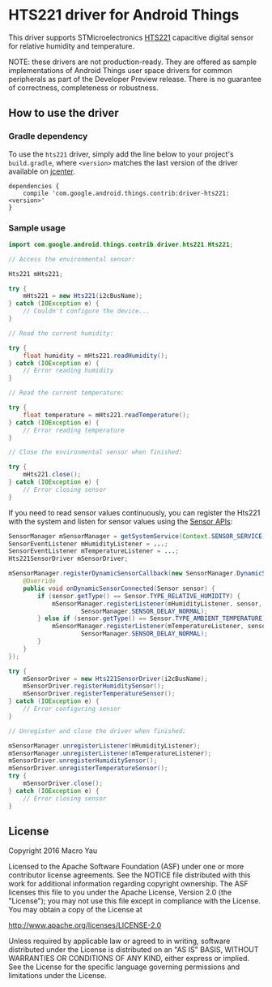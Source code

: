 HTS221 driver for Android Things
================================

This driver supports STMicroelectronics [HTS221][product_hts221] capacitive digital sensor for
relative humidity and temperature.

NOTE: these drivers are not production-ready. They are offered as sample
implementations of Android Things user space drivers for common peripherals
as part of the Developer Preview release. There is no guarantee
of correctness, completeness or robustness.

How to use the driver
---------------------

### Gradle dependency

To use the `hts221` driver, simply add the line below to your project's `build.gradle`,
where `<version>` matches the last version of the driver available on [jcenter][jcenter].

```
dependencies {
    compile 'com.google.android.things.contrib:driver-hts221:<version>'
}
```

### Sample usage

```java
import com.google.android.things.contrib.driver.hts221.Hts221;

// Access the environmental sensor:

Hts221 mHts221;

try {
    mHts221 = new Hts221(i2cBusName);
} catch (IOException e) {
    // Couldn't configure the device...
}

// Read the current humidity:

try {
    float humidity = mHts221.readHumidity();
} catch (IOException e) {
    // Error reading humidity
}

// Read the current temperature:

try {
    float temperature = mHts221.readTemperature();
} catch (IOException e) {
    // Error reading temperature
}

// Close the environmental sensor when finished:

try {
    mHts221.close();
} catch (IOException e) {
    // Error closing sensor
}
```

If you need to read sensor values continuously, you can register the Hts221 with the system and
listen for sensor values using the [Sensor APIs][sensors]:

```java
SensorManager mSensorManager = getSystemService(Context.SENSOR_SERVICE);
SensorEventListener mHumidityListener = ...;
SensorEventListener mTemperatureListener = ...;
Hts221SensorDriver mSensorDriver;

mSensorManager.registerDynamicSensorCallback(new SensorManager.DynamicSensorCallback() {
    @Override
    public void onDynamicSensorConnected(Sensor sensor) {
        if (sensor.getType() == Sensor.TYPE_RELATIVE_HUMIDITY) {
            mSensorManager.registerListener(mHumidityListener, sensor,
                    SensorManager.SENSOR_DELAY_NORMAL);
        } else if (sensor.getType() == Sensor.TYPE_AMBIENT_TEMPERATURE) {
            mSensorManager.registerListener(mTemperatureListener, sensor,
                    SensorManager.SENSOR_DELAY_NORMAL);
        }
    }
});

try {
    mSensorDriver = new Hts221SensorDriver(i2cBusName);
    mSensorDriver.registerHumiditySensor();
    mSensorDriver.registerTemperatureSensor();
} catch (IOException e) {
    // Error configuring sensor
}

// Unregister and close the driver when finished:

mSensorManager.unregisterListener(mHumidityListener);
mSensorManager.unregisterListener(mTemperatureListener);
mSensorDriver.unregisterHumiditySensor();
mSensorDriver.unregisterTemperatureSensor();
try {
    mSensorDriver.close();
} catch (IOException e) {
    // Error closing sensor
}
```

License
-------

Copyright 2016 Macro Yau

Licensed to the Apache Software Foundation (ASF) under one or more contributor
license agreements.  See the NOTICE file distributed with this work for
additional information regarding copyright ownership.  The ASF licenses this
file to you under the Apache License, Version 2.0 (the "License"); you may not
use this file except in compliance with the License.  You may obtain a copy of
the License at

  http://www.apache.org/licenses/LICENSE-2.0

Unless required by applicable law or agreed to in writing, software
distributed under the License is distributed on an "AS IS" BASIS, WITHOUT
WARRANTIES OR CONDITIONS OF ANY KIND, either express or implied.  See the
License for the specific language governing permissions and limitations under
the License.

[product_hts221]: http://www.st.com/en/mems-and-sensors/hts221.html
[jcenter]: https://bintray.com/google/androidthings/contrib-driver-hts221/_latestVersion
[sensors]: https://developer.android.com/guide/topics/sensors/sensors_overview.html
